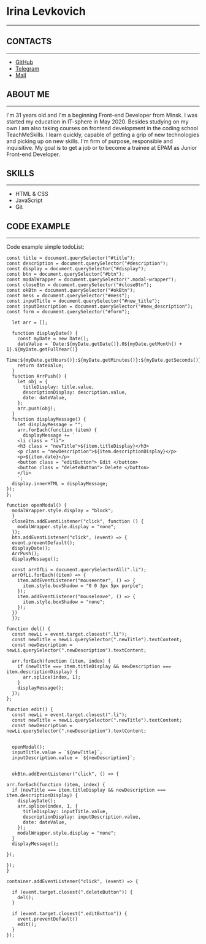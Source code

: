 # Irina Levkovich
***

## CONTACTS
***

+ [GitHub](https://github.com/Iri-iri)
+ [Telegram](https://t.me/HelloSpring_i)
+ [Mail](6346390@mail.ru)

## ABOUT ME
***

I'm 31 years old and I'm a beginning Front-end Developer from Minsk. I was started my education in IT-sphere in May 2020. Besides studying on my own I am also taking courses on frontend development in the coding school TeachMeSkills. I learn quickly, capable of getting a grip of new technologies and picking up on new skills. I'm firm of purpose, responsible and inquisitive. My goal is to get a job or to become a trainee at EPAM as Junior Front-end Developer.

## SKILLS
***

+ HTML & CSS
+ JavaScript
+ Git

## CODE EXAMPLE
***

Code example simple todoList:

    const title = document.querySelector("#title");
    const description = document.querySelector("#description");
    const display = document.querySelector("#display");
    const btn = document.querySelector("#btn");
    const modalWrapper = document.querySelector(".modal-wrapper");
    const closeBtn = document.querySelector("#closeBtn");
    const okBtn = document.querySelector("#okBtn");
    const mess = document.querySelector("#mess");
    const inputTitle = document.querySelector("#new_title");
    const inputDescription = document.querySelector("#new_description");
    const form = document.querySelector("#form");

      let arr = [];

      function displayDate() {
        const myDate = new Date();
        dateValue = `Date:${myDate.getDate()}.0${myDate.getMonth() + 1}.${myDate.getFullYear()}
        Time:${myDate.getHours()}:${myDate.getMinutes()}:${myDate.getSeconds()}`;
        return dateValue;
      }
      function ArrPush() {
        let obj = {
          titleDisplay: title.value,
          descriptionDisplay: description.value,
          date: dateValue,
        };
        arr.push(obj);
      }
      function displayMessage() {
        let displayMessage = "";
        arr.forEach(function (item) {
          displayMessage += `
        <li class = "li">
        <h3 class = "newTitle">${item.titleDisplay}</h3>
        <p class = "newDescription">${item.descriptionDisplay}</p>
        <p>${item.date}</p>
        <button class = "editButton"> Edit </button>
        <button class = "deleteButton"> Delete </button>
        </li>
        `;
      display.innerHTML = displayMessage;
    });
    };

    function openModal() {
      modalWrapper.style.display = "block";
      }
      closeBtn.addEventListener("click", function () {
        modalWrapper.style.display = "none";
      });
      btn.addEventListener("click", (event) => {
      event.preventDefault();
      displayDate();
      ArrPush();
      displayMessage();

      const arrOfLi = document.querySelectorAll(".li");
      arrOfLi.forEach((item) => {
        item.addEventListener("mouseenter", () => {
          item.style.boxShadow = "0 0 3px 5px purple";
        });
        item.addEventListener("mouseleave", () => {
          item.style.boxShadow = "none";
        });
      })
      });

    function del() {
      const newLi = event.target.closest(".li");
      const newTitle = newLi.querySelector(".newTitle").textContent;
      const newDescription = newLi.querySelector(".newDescription").textContent;

      arr.forEach(function (item, index) {
        if (newTitle === item.titleDisplay && newDescription === item.descriptionDisplay) {
          arr.splice(index, 1);
        }
        displayMessage();
      });
    };

    function edit() {
      const newLi = event.target.closest(".li");
      const newTitle = newLi.querySelector(".newTitle").textContent;
      const newDescription = newLi.querySelector(".newDescription").textContent;


      openModal();
      inputTitle.value = `${newTitle}`;
      inputDescription.value = `${newDescription}`;


      okBtn.addEventListener("click", () => {

    arr.forEach(function (item, index) {
      if (newTitle === item.titleDisplay && newDescription === item.descriptionDisplay) {
        displayDate();
        arr.splice(index, 1, {
          titleDisplay: inputTitle.value,
          descriptionDisplay: inputDescription.value,
          date: dateValue,
        });
        modalWrapper.style.display = "none";
      }
      displayMessage();

    });

    });
    }
    
    container.addEventListener("click", (event) => {

      if (event.target.closest(".deleteButton")) {
        del();
      }

      if (event.target.closest(".editButton")) {
        event.preventDefault()
        edit();
      }
    });


